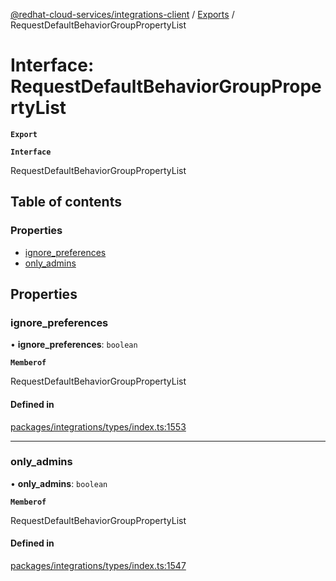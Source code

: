 [@redhat-cloud-services/integrations-client](../README.md) / [Exports](../modules.md) / RequestDefaultBehaviorGroupPropertyList

# Interface: RequestDefaultBehaviorGroupPropertyList

**`Export`**

**`Interface`**

RequestDefaultBehaviorGroupPropertyList

## Table of contents

### Properties

- [ignore\_preferences](RequestDefaultBehaviorGroupPropertyList.md#ignore_preferences)
- [only\_admins](RequestDefaultBehaviorGroupPropertyList.md#only_admins)

## Properties

### ignore\_preferences

• **ignore\_preferences**: `boolean`

**`Memberof`**

RequestDefaultBehaviorGroupPropertyList

#### Defined in

[packages/integrations/types/index.ts:1553](https://github.com/RedHatInsights/javascript-clients/blob/master/packages/integrations/types/index.ts#L1553)

___

### only\_admins

• **only\_admins**: `boolean`

**`Memberof`**

RequestDefaultBehaviorGroupPropertyList

#### Defined in

[packages/integrations/types/index.ts:1547](https://github.com/RedHatInsights/javascript-clients/blob/master/packages/integrations/types/index.ts#L1547)
